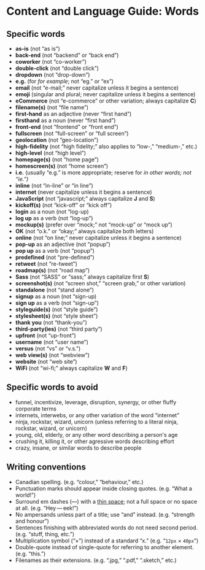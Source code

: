 # Content and Language Guide: Words

## Specific words

- **as-is** (not “as is”)
- **back-end** (not “backend” or “back end”)
- **coworker** (not “co-worker”)
- **double-click** (not “double click”)
- **dropdown** (not “drop-down”)
- **e.g.** (for *for example*; not “eg.” or “ex”)
- **email** (not “e-mail;” never capitalize unless it begins a sentence)
- **emoji** (singular and plural; never capitalize unless it begins a sentence)
- **eCommerce** (not “e-commerce” or other variation; always capitalize **C**)
- **filename(s)** (not “file name”)
- **first-hand** as an adjective (never “first hand”)
- **firsthand** as a noun (never “first hand”)
- **front-end** (not “frontend” or “front end”)
- **fullscreen** (not “full-screen” or “full screen”)
- **geolocation** (not “geo-location”)
- **high-fidelity** (not “high fidelity;” also applies to “low-,” “medium-,” etc.)
- **high-level** (not “high level”)
- **homepage(s)** (not “home page”)
- **homescreen(s)** (not “home screen”)
- **i.e.** (usually “e.g.” is more appropriate; reserve for *in other words; not “ie.”)*
- **inline** (not “in-line” or “in line”)
- **internet** (never capitalize unless it begins a sentence)
- **JavaScript** (not “javascript;” always capitalize **J** and **S**)
- **kickoff(s)** (not “kick-off” or “kick off”)
- **login** as a noun (not “log-up)
- **log up** as a verb (not “log-up”)
- **mockup(s)** (prefer over “mock;” not “mock-up” or “mock up”)
- **OK** (not “o.k.” or “okay;” always capitalize both letters)
- **online** (not “on line;” never capitalize unless it begins a sentence)
- **pop-up** as an adjective (not “popup”)
- **pop up** as a verb (not “popup”)
- **predefined** (not “pre-defined”)
- **retweet** (not “re-tweet”)
- **roadmap(s)** (not “road map”)
- **Sass** (not “SASS” or “sass;” always capitalize first **S**)
- **screenshot(s)** (not “screen shot,” “screen grab,” or other variation)
- **standalone** (not “stand alone”)
- **signup** as a noun (not “sign-up)
- **sign up** as a verb (not “sign-up”)
- **styleguide(s)** (not “style guide”)
- **stylesheet(s)** (not “style sheet”)
- **thank you** (not “thank-you”)
- **third-party(ies)** (not “third party”)
- **upfront** (not “up-front”)
- **username** (not “user name”)
- **versus** (not “vs” or “v.s.”)
- **web view(s)** (not “webview”)
- **website** (not “web site”)
- **WiFi** (not “wi-fi;” always capitalize **W** and **F**)


## Specific words to avoid

- funnel, incentivize, leverage, disruption, synergy, or other fluffy corporate terms
- internets, interwebs, or any other variation of the word “internet”
- ninja, rockstar, wizard, unicorn (unless referring to a literal ninja, rockstar, wizard, or unicorn)
- young, old, elderly, or any other word describing a person's age
- crushing it, killing it, or other agressive words describing effort
- crazy, insane, or similar words to describe people


## Writing conventions

- Canadian spelling. (e.g. “colour,” “behaviour,” etc.)
- Punctuation marks should appear inside closing quotes. (e.g. “What a world!”)
- Surround em dashes (—) with a [thin space](https://en.wikipedia.org/wiki/Thin_space); not a full space or no space at all. (e.g. “Hey — eek!”)
- No ampersands unless part of a title; use “and” instead. (e.g. “strength and honour”)
- Sentences finishing with abbreviated words do not need second period. (e.g. “stuff, thing, etc.”)
- Multiplication symbol (“×”) instead of a standard “x.” (e.g. “`12px` × `40px`”)
- Double-quote instead of single-quote for referring to another element. (e.g. “this.”)
- Filenames as their extensions. (e.g. “.jpg,” “.pdf,” “.sketch,” etc.)
